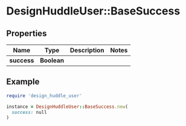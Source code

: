 # DesignHuddleUser::BaseSuccess

## Properties

| Name | Type | Description | Notes |
| ---- | ---- | ----------- | ----- |
| **success** | **Boolean** |  |  |

## Example

```ruby
require 'design_huddle_user'

instance = DesignHuddleUser::BaseSuccess.new(
  success: null
)
```

